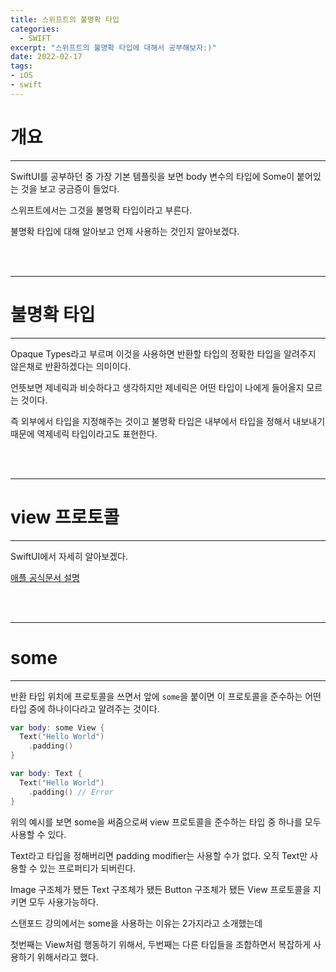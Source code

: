 ```yaml
---
title: 스위프트의 불명확 타입
categories:
  - SWIFT
excerpt: "스위프트의 불명확 타입에 대해서 공부해보자:)"
date: 2022-02-17
tags:
- iOS
- swift
---
```




# 개요

---

SwiftUI를 공부하던 중 가장 기본 템플릿을 보면 body 변수의 타입에 Some이 붙어있는 것을 보고 궁금증이 들었다.

스위프트에서는 그것을 불명확 타입이라고 부른다.

불명확 타입에 대해 알아보고 언제 사용하는 것인지 알아보겠다.


<br />
<br />

---

# 불명확 타입

---

Opaque Types라고 부르며 이것을 사용하면 반환할 타입의 정확한 타입을 알려주지 않은채로 반환하겠다는 의미이다.

언뜻보면 제네릭과 비슷하다고 생각하지만 제네릭은 어떤 타입이 나에게 들어올지 모르는 것이다.

즉 외부에서 타입을 지정해주는 것이고 불명확 타입은 내부에서 타입을 정해서 내보내기 때문에 역제네릭 타입이라고도 표현한다.


<br />
<br />

---

# view 프로토콜

---

SwiftUI에서 자세히 알아보겠다.

[애플 공식문서 설명](https://developer.apple.com/documentation/swiftui/view)

<br />
<br />

---

# some

---

반환 타입 위치에 프로토콜을 쓰면서 앞에 `some`을 붙이면 이 프로토콜을 준수하는 어떤 타입 중에 하나이다라고 알려주는 것이다.



```swift
var body: some View {
  Text("Hello World")
    .padding()
}

var body: Text {
  Text("Hello World")
    .padding() // Error
}
```

위의 예시를 보면 some을 써줌으로써 view 프로토콜을 준수하는 타입 중 하나를 모두 사용할 수 있다.

Text라고 타입을 정해버리면 padding modifier는 사용할 수가 없다. 오직 Text만 사용할 수 있는 프로퍼티가 되버린다.

Image 구조체가 됐든 Text 구조체가 됐든 Button 구조체가 됐든 View 프로토콜을 지키면 모두 사용가능하다.

스탠포드 강의에서는 some을 사용하는 이유는 2가지라고 소개했는데

첫번째는 View처럼 행동하기 위해서, 두번째는 다른 타입들을 조합하면서 복잡하게 사용하기 위해서라고 했다.
